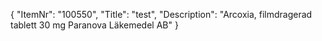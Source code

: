 {
  "ItemNr": "100550",
  "Title": "test",
  "Description": "Arcoxia, filmdragerad tablett 30 mg Paranova Läkemedel AB"
}